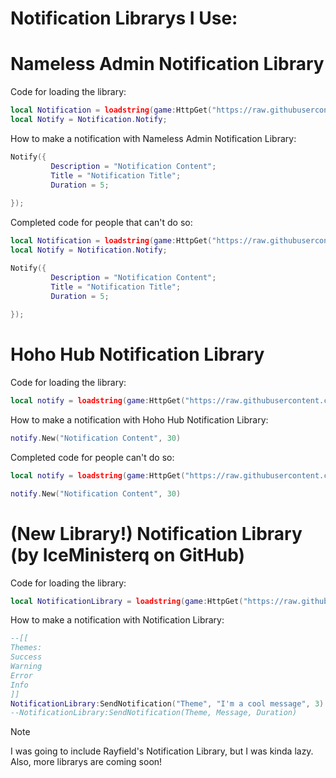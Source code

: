 # Notification Librarys I Use:

# Nameless Admin Notification Library
Code for loading the library:
```lua
local Notification = loadstring(game:HttpGet("https://raw.githubusercontent.com/FilteringEnabled/FE/main/notificationtest"))();
local Notify = Notification.Notify;
```
How to make a notification with Nameless Admin Notification Library:
```lua
Notify({
		 Description = "Notification Content";
		 Title = "Notification Title";
		 Duration = 5;
		 
});
```
Completed code for people that can't do so:
```lua
local Notification = loadstring(game:HttpGet("https://raw.githubusercontent.com/FilteringEnabled/FE/main/notificationtest"))();
local Notify = Notification.Notify;

Notify({
		 Description = "Notification Content";
		 Title = "Notification Title";
		 Duration = 5;
		 
});
```
# Hoho Hub Notification Library
Code for loading the library:
```lua
local notify = loadstring(game:HttpGet("https://raw.githubusercontent.com/acsu123/HOHO_H/main/Notification.lua"))()
```
How to make a notification with Hoho Hub Notification Library:
```lua
notify.New("Notification Content", 30) 
```
Completed code for people can't do so:
```lua
local notify = loadstring(game:HttpGet("https://raw.githubusercontent.com/acsu123/HOHO_H/main/Notification.lua"))()

notify.New("Notification Content", 30)
```
# (New Library!) Notification Library (by IceMinisterq on GitHub)
Code for loading the library:
```lua
local NotificationLibrary = loadstring(game:HttpGet("https://raw.githubusercontent.com/IceMinisterq/Notification-Library/Main/Library.lua"))()
```
How to make a notification with Notification Library:
```lua
--[[
Themes:
Success
Warning
Error
Info
]]
NotificationLibrary:SendNotification("Theme", "I'm a cool message", 3)
--NotificationLibrary:SendNotification(Theme, Message, Duration)
```
> [!NOTE]
> I was going to include Rayfield's Notification Library, but I was kinda lazy. Also, more librarys are coming soon!
